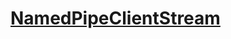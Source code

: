 # [NamedPipeClientStream](https://learn.microsoft.com/zh-tw/dotnet/api/system.io.pipes.namedpipeclientstream)